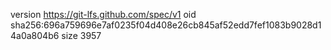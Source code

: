 version https://git-lfs.github.com/spec/v1
oid sha256:696a759696e7af0235f04d408e26cb845af52edd7fef1083b9028d14a0a804b6
size 3957

